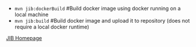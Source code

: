 - `mvn jib:dockerBuild` #Build docker image using docker running on a local machine
- `mvn jib:build`       #Build docker image and upload it to repository (does not require a local docker runtime)

[JIB Homepage](https://github.com/GoogleContainerTools/jib/tree/master/jib-maven-plugin)
